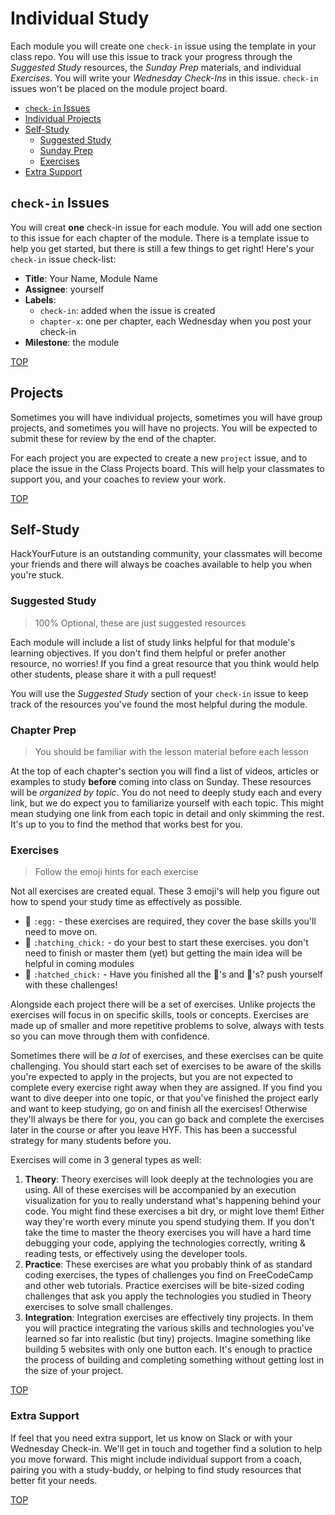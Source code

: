 # Individual Study

Each module you will create one `check-in` issue using the template in your
class repo. You will use this issue to track your progress through the
_Suggested Study_ resources, the _Sunday Prep_ materials, and individual
_Exercises_. You will write your _Wednesday Check-Ins_ in this issue. `check-in`
issues won't be placed on the module project board.

- [`check-in` Issues](https://github.com/HackYourFutureBelgium/home/tree/98bdd930b1a8c0c81ffa42c876b1c2579d9863bd/students/hyf-workflows/individual-assignments.md#individual-issues)
- [Individual Projects](https://github.com/HackYourFutureBelgium/home/tree/98bdd930b1a8c0c81ffa42c876b1c2579d9863bd/students/hyf-workflows/individual-assignments.md#individual-projects)
- [Self-Study](https://github.com/HackYourFutureBelgium/home/tree/98bdd930b1a8c0c81ffa42c876b1c2579d9863bd/students/hyf-workflows/individual-assignments.md#self-study)
  - [Suggested Study](https://github.com/HackYourFutureBelgium/home/tree/98bdd930b1a8c0c81ffa42c876b1c2579d9863bd/students/hyf-workflows/individual-assignments.md#suggested-study)
  - [Sunday Prep](https://github.com/HackYourFutureBelgium/home/tree/98bdd930b1a8c0c81ffa42c876b1c2579d9863bd/students/hyf-workflows/individual-assignments.md#sunday-prep)
  - [Exercises](https://github.com/HackYourFutureBelgium/home/tree/98bdd930b1a8c0c81ffa42c876b1c2579d9863bd/students/hyf-workflows/individual-assignments.md#exercises)
- [Extra Support](https://github.com/HackYourFutureBelgium/home/tree/98bdd930b1a8c0c81ffa42c876b1c2579d9863bd/students/hyf-workflows/individual-assignments.md#extra-support)

## `check-in` Issues

You will creat **one** check-in issue for each module. You will add one section
to this issue for each chapter of the module. There is a template issue to help
you get started, but there is still a few things to get right! Here's your
`check-in` issue check-list:

- **Title**: Your Name, Module Name
- **Assignee**: yourself
- **Labels**:
  - `check-in`: added when the issue is created
  - `chapter-x`: one per chapter, each Wednesday when you post your check-in
- **Milestone**: the module

[TOP](https://github.com/HackYourFutureBelgium/home/tree/98bdd930b1a8c0c81ffa42c876b1c2579d9863bd/students/hyf-workflows/individual-assignments.md#individual-assignments)

## Projects

Sometimes you will have individual projects, sometimes you will have group
projects, and sometimes you will have no projects. You will be expected to
submit these for review by the end of the chapter.

For each project you are expected to create a new `project` issue, and to place
the issue in the Class Projects board. This will help your classmates to support
you, and your coaches to review your work.

[TOP](https://github.com/HackYourFutureBelgium/home/tree/98bdd930b1a8c0c81ffa42c876b1c2579d9863bd/students/hyf-workflows/individual-assignments.md#individual-assignments)

## Self-Study

HackYourFuture is an outstanding community, your classmates will become your
friends and there will always be coaches available to help you when you're
stuck.

### Suggested Study

> 100% Optional, these are just suggested resources

Each module will include a list of study links helpful for that module's
learning objectives. If you don't find them helpful or prefer another resource,
no worries! If you find a great resource that you think would help other
students, please share it with a pull request!

You will use the _Suggested Study_ section of your `check-in` issue to keep
track of the resources you've found the most helpful during the module.

### Chapter Prep

> You should be familiar with the lesson material before each lesson

At the top of each chapter's section you will find a list of videos, articles or
examples to study **before** coming into class on Sunday. These resources will
be _organized by topic_. You do not need to deeply study each and every link,
but we do expect you to familiarize yourself with each topic. This might mean
studying one link from each topic in detail and only skimming the rest. It's up
to you to find the method that works best for you.

### Exercises

> Follow the emoji hints for each exercise

Not all exercises are created equal. These 3 emoji's will help you figure out
how to spend your study time as effectively as possible.

- 🥚 `:egg:` - these exercises are required, they cover the base skills you'll
  need to move on.
- 🐣 `:hatching_chick:` - do your best to start these exercises. you don't need
  to finish or master them \(yet\) but getting the main idea will be helpful in
  coming modules
- 🐥 `:hatched_chick:` - Have you finished all the 🥚's and 🐣's? push yourself
  with these challenges!

Alongside each project there will be a set of exercises. Unlike projects the
exercises will focus in on specific skills, tools or concepts. Exercises are
made up of smaller and more repetitive problems to solve, always with tests so
you can move through them with confidence.

Sometimes there will be _a lot_ of exercises, and these exercises can be quite
challenging. You should start each set of exercises to be aware of the skills
you're expected to apply in the projects, but you are not expected to complete
every exercise right away when they are assigned. If you find you want to dive
deeper into one topic, or that you've finished the project early and want to
keep studying, go on and finish all the exercises! Otherwise they'll always be
there for you, you can go back and complete the exercises later in the course or
after you leave HYF. This has been a successful strategy for many students
before you.

Exercises will come in 3 general types as well:

1. **Theory**: Theory exercises will look deeply at the technologies you are
   using. All of these exercises will be accompanied by an execution
   visualization for you to really understand what's happening behind your code.
   You might find these exercises a bit dry, or might love them! Either way
   they're worth every minute you spend studying them. If you don't take the
   time to master the theory exercises you will have a hard time debugging your
   code, applying the technologies correctly, writing & reading tests, or
   effectively using the developer tools.
2. **Practice**: These exercises are what you probably think of as standard
   coding exercises, the types of challenges you find on FreeCodeCamp and other
   web tutorials. Practice exercises will be bite-sized coding challenges that
   ask you apply the technologies you studied in Theory exercises to solve small
   challenges.
3. **Integration**: Integration exercises are effectively tiny projects. In them
   you will practice integrating the various skills and technologies you've
   learned so far into realistic \(but tiny\) projects. Imagine something like
   building 5 websites with only one button each. It's enough to practice the
   process of building and completing something without getting lost in the size
   of your project.

[TOP](https://github.com/HackYourFutureBelgium/home/tree/98bdd930b1a8c0c81ffa42c876b1c2579d9863bd/students/hyf-workflows/individual-assignments.md#individual-assignments)

### Extra Support

If feel that you need extra support, let us know on Slack or with your Wednesday
Check-in. We'll get in touch and together find a solution to help you move
forward. This might include individual support from a coach, pairing you with a
study-buddy, or helping to find study resources that better fit your needs.

[TOP](https://github.com/HackYourFutureBelgium/home/tree/98bdd930b1a8c0c81ffa42c876b1c2579d9863bd/students/hyf-workflows/individual-assignments.md#individual-assignments)
